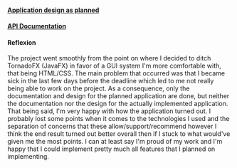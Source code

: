 #### [Application design as planned](./as_planned.md)

#### [API Documentation](./swagger-docs/index.html)

#### Reflexion
The project went smoothly from the point on where I decided to ditch TornadoFX (JavaFX) in
favor of a GUI system I'm more comfortable with, that being HTML/CSS. The main problem that
occurred was that I became sick in the last few days before the deadline which led to me not
really being able to work on the project. As a consequence, only the documentation and design
for the planned application are done, but neither the documentation nor the design for the
actually implemented application. That being said, I'm very happy with how the application
turned out. I probably lost some points when it comes to the technologies I used and the separation of
concerns that these allow/support/recommend however I think the end result turned out better
overall then if I stuck to what would've given me the most points. I can at least say I'm proud of
my work and I'm happy that I could implement pretty much all features that I planned on
implementing.